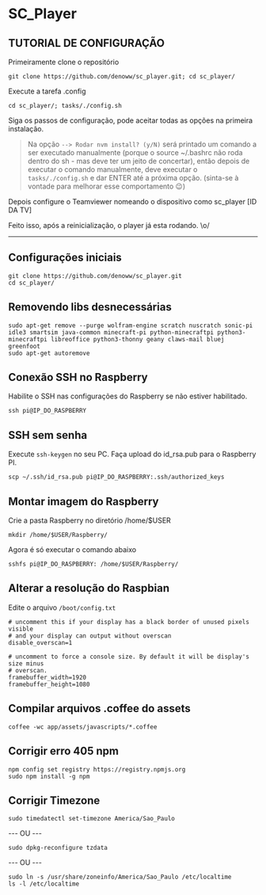 # SC_Player

## TUTORIAL DE CONFIGURAÇÃO

Primeiramente clone o repositório
```
git clone https://github.com/denoww/sc_player.git; cd sc_player/
```

Execute a tarefa .config

```
cd sc_player/; tasks/./config.sh
```

Siga os passos de configuração, pode aceitar todas as opções na primeira instalação.

> Na opção `--> Rodar nvm install? (y/N)` será printado um comando a ser executado manualmente (porque o source ~/.bashrc não roda dentro do sh - mas deve ter um jeito de concertar), então depois de executar o comando manualmente, deve executar o `tasks/./config.sh` e dar ENTER até a próxima opção. (sinta-se à vontade para melhorar esse comportamento 😉)

Depois configure o Teamviewer nomeando o dispositivo como sc_player [ID DA TV]

Feito isso, após a reinicialização, o player já esta rodando. \o/

---

## Configurações iniciais

```
git clone https://github.com/denoww/sc_player.git
cd sc_player/
```

## Removendo libs desnecessárias

```
sudo apt-get remove --purge wolfram-engine scratch nuscratch sonic-pi idle3 smartsim java-common minecraft-pi python-minecraftpi python3-minecraftpi libreoffice python3-thonny geany claws-mail bluej greenfoot
sudo apt-get autoremove
```

## Conexão SSH no Raspberry

Habilite o SSH nas configurações do Raspberry se não estiver habilitado.

```
ssh pi@IP_DO_RASPBERRY
```

## SSH sem senha

Execute `ssh-keygen` no seu PC.
Faça upload do id_rsa.pub para o Raspberry PI.

```
scp ~/.ssh/id_rsa.pub pi@IP_DO_RASPBERRY:.ssh/authorized_keys
```

## Montar imagem do Raspberry

Crie a pasta Raspberry no diretório /home/$USER

```
mkdir /home/$USER/Raspberry/
```

Agora é só executar o comando abaixo

```
sshfs pi@IP_DO_RASPBERRY: /home/$USER/Raspberry/
```

## Alterar a resolução do Raspbian

Edite o arquivo `/boot/config.txt`

```
# uncomment this if your display has a black border of unused pixels visible
# and your display can output without overscan
disable_overscan=1
```

```
# uncomment to force a console size. By default it will be display's size minus
# overscan.
framebuffer_width=1920
framebuffer_height=1080
```

## Compilar arquivos .coffee do assets

```
coffee -wc app/assets/javascripts/*.coffee
```

## Corrigir erro 405 npm

```
npm config set registry https://registry.npmjs.org
sudo npm install -g npm
```

## Corrigir Timezone

```
sudo timedatectl set-timezone America/Sao_Paulo
```

--- OU ---

```
sudo dpkg-reconfigure tzdata
```

--- OU ---

```
sudo ln -s /usr/share/zoneinfo/America/Sao_Paulo /etc/localtime
ls -l /etc/localtime
```
